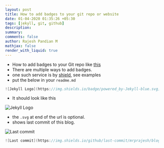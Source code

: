 ```yaml
---
layout: post
title: How to add badges to your git repo or website
date: 01-04-2020 01:35:26 +05:30
tags: [jekyll, git, github]
description:
summary:
comments: false
author: Rajesh Pandian M
mathjax: false
render_with_liquid: true
---
```


- How to add badges to your Git repo like [this](https://github.com/jekyll/jekyll#jekyll)
- There are multiple ways to add badges.
- one such service is by [shield](https://shields.io/), see examples
- put the below in your `readme.md`

```c
![Jekyll Logo](https://img.shields.io/badge/powered_by-Jekyll-blue.svg)
```
- It should look like this

![Jekyll Logo](https://img.shields.io/badge/powered_by-Jekyll-blue.svg)

- the `.svg` at end of the url is optional.
- shows last commit of this blog.

![Last commit](https://img.shields.io/github/last-commit/mrprajesh/blog)
```c
![Last commit](https://img.shields.io/github/last-commit/mrprajesh/blog)
```

